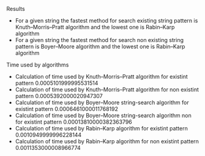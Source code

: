   Results
- For a given string the fastest method for search existing string pattern is Knuth–Morris–Pratt algorithm and the lowest one is Rabin–Karp algorithm
- For a given string the fastest method for search non existing string pattern is Boyer–Moore algorithm and the lowest one is Rabin–Karp algorithm

Time used by algorithms
- Calculation of time used by Knuth–Morris–Pratt algorithm for existint pattern 0.0005101999995531514
- Calculation of time used by Knuth–Morris–Pratt algorithm for non existint pattern 0.0005392000020947307
- Calculation of time used by Boyer–Moore string-search algorithm for existint pattern 0.0006461000011768192
- Calculation of time used by Boyer–Moore string-search algorithm non for existint pattern 0.00013810000382363796
- Calculation of time used by Rabin–Karp algorithm for existint pattern 0.0010949999996228144
- Calculation of time used by Rabin–Karp algorithm for non existint pattern 0.0011353000008966774
